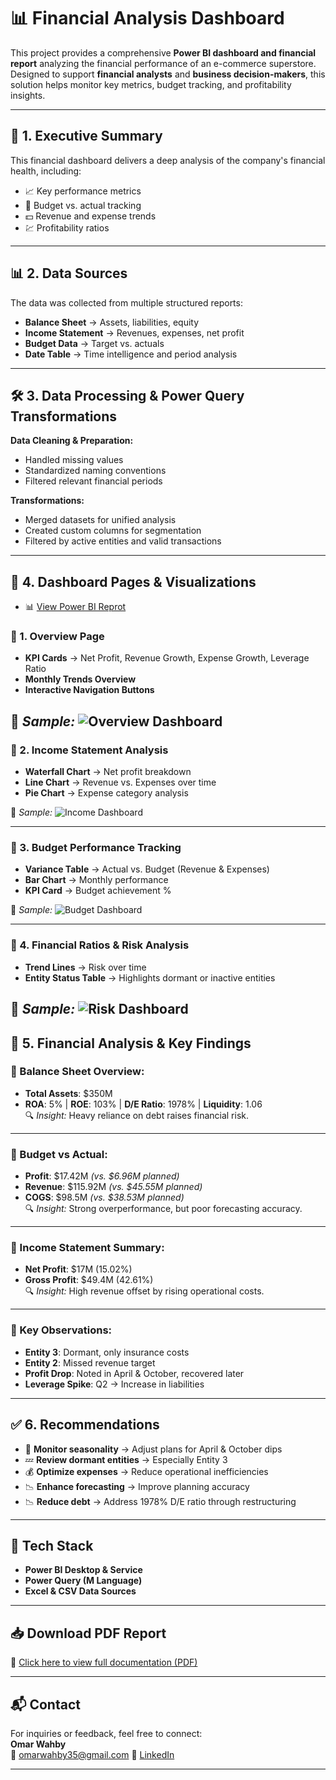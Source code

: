 # 📊 Financial Analysis Dashboard

This project provides a comprehensive **Power BI dashboard and financial report** analyzing the financial performance of an e-commerce superstore. Designed to support **financial analysts** and **business decision-makers**, this solution helps monitor key metrics, budget tracking, and profitability insights.

---

## 📁 1. Executive Summary

This financial dashboard delivers a deep analysis of the company's financial health, including:

- 📈 Key performance metrics
- 🧾 Budget vs. actual tracking
- 💵 Revenue and expense trends
- 💹 Profitability ratios

---

## 📊 2. Data Sources

The data was collected from multiple structured reports:

- **Balance Sheet** → Assets, liabilities, equity
- **Income Statement** → Revenues, expenses, net profit
- **Budget Data** → Target vs. actuals
- **Date Table** → Time intelligence and period analysis

---

## 🛠️ 3. Data Processing & Power Query Transformations

**Data Cleaning & Preparation:**
- Handled missing values
- Standardized naming conventions
- Filtered relevant financial periods

**Transformations:**
- Merged datasets for unified analysis
- Created custom columns for segmentation
- Filtered by active entities and valid transactions

---

## 📑 4. Dashboard Pages & Visualizations

- 📊 [View Power BI Reprot](https://app.powerbi.com/view?r=eyJrIjoiMTE5MGE3MmQtMTE2NS00OTgzLWE2NDAtNDZlYTdiZWEyNWNhIiwidCI6IjJiYjZlNWJjLWMxMDktNDdmYi05NDMzLWMxYzZmNGZhMzNmZiIsImMiOjl9)


### 🔹 1. Overview Page
- **KPI Cards** → Net Profit, Revenue Growth, Expense Growth, Leverage Ratio  
- **Monthly Trends Overview**  
- **Interactive Navigation Buttons**

📸 *Sample:*
![Overview Dashboard](Financial%20Analysis/Financial%20Analysis_page-0002.jpg)
---

### 🔹 2. Income Statement Analysis
- **Waterfall Chart** → Net profit breakdown
- **Line Chart** → Revenue vs. Expenses over time
- **Pie Chart** → Expense category analysis

📸 *Sample:*
![Income Dashboard](Financial%20Analysis/Financial%20Analysis_page-0004.jpg)

---

### 🔹 3. Budget Performance Tracking
- **Variance Table** → Actual vs. Budget (Revenue & Expenses)
- **Bar Chart** → Monthly performance
- **KPI Card** → Budget achievement %

📸 *Sample:*
![Budget Dashboard](Financial%20Analysis/Financial%20Analysis_page-0005.jpg)

---

### 🔹 4. Financial Ratios & Risk Analysis
- **Trend Lines** → Risk over time
- **Entity Status Table** → Highlights dormant or inactive entities

📸 *Sample:*
![Risk Dashboard](Financial%20Analysis/Financial%20Analysis_page-0003.jpg)
---

## 📌 5. Financial Analysis & Key Findings

### 📍 Balance Sheet Overview:
- **Total Assets**: $350M
- **ROA**: 5% | **ROE**: 103% | **D/E Ratio**: 1978% | **Liquidity**: 1.06  
🔍 *Insight:* Heavy reliance on debt raises financial risk.

---

### 📍 Budget vs Actual:
- **Profit**: $17.42M _(vs. $6.96M planned)_
- **Revenue**: $115.92M _(vs. $45.55M planned)_
- **COGS**: $98.5M _(vs. $38.53M planned)_  
🔍 *Insight:* Strong overperformance, but poor forecasting accuracy.

---

### 📍 Income Statement Summary:
- **Net Profit**: $17M (15.02%)
- **Gross Profit**: $49.4M (42.61%)  
🔍 *Insight:* High revenue offset by rising operational costs.

---

### 📍 Key Observations:
- **Entity 3**: Dormant, only insurance costs
- **Entity 2**: Missed revenue target
- **Profit Drop**: Noted in April & October, recovered later
- **Leverage Spike**: Q2 → Increase in liabilities

---

## ✅ 6. Recommendations

- 📅 **Monitor seasonality** → Adjust plans for April & October dips  
- 💤 **Review dormant entities** → Especially Entity 3  
- 💰 **Optimize expenses** → Reduce operational inefficiencies  
- 📉 **Enhance forecasting** → Improve planning accuracy  
- 📉 **Reduce debt** → Address 1978% D/E ratio through restructuring  

---

## 🧩 Tech Stack

- **Power BI Desktop & Service**
- **Power Query (M Language)**
- **Excel & CSV Data Sources**

---

## 📥 Download PDF Report

📄 [Click here to view full documentation (PDF)](Financial%20Dashboard%20Documentation.pdf)

---

## 📬 Contact

For inquiries or feedback, feel free to connect:  
**Omar Wahby**  
📧 omarwahby35@gmail.com 
🔗 [LinkedIn](www.linkedin.com/in/omarwahby)

---
